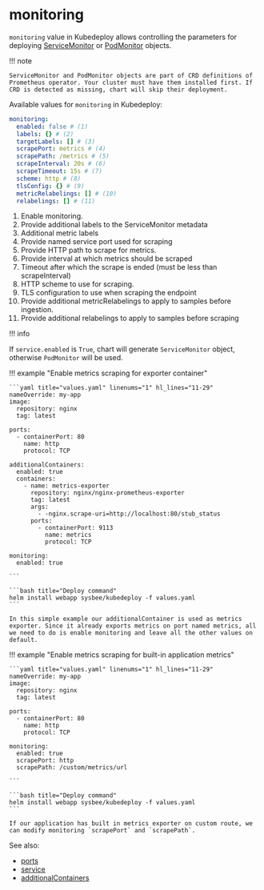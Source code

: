 # monitoring

`monitoring` value in Kubedeploy allows controlling the parameters for deploying [ServiceMonitor](https://github.com/prometheus-operator/prometheus-operator/blob/main/Documentation/api.md#monitoring.coreos.com/v1.ServiceMonitor) or [PodMonitor](https://github.com/prometheus-operator/prometheus-operator/blob/main/Documentation/api.md#monitoring.coreos.com/v1.PodMonitor) objects.

!!! note

    ServiceMonitor and PodMonitor objects are part of CRD definitions of Prometheus operator. Your cluster must have them installed first. If CRD is detected as missing, chart will skip their deployment.


Available values for `monitoring` in Kubedeploy:

```yaml
monitoring:
  enabled: false # (1)
  labels: {} # (2)
  targetLabels: [] # (3)
  scrapePort: metrics # (4)
  scrapePath: /metrics # (5)
  scrapeInterval: 20s # (6)
  scrapeTimeout: 15s # (7)
  scheme: http # (8)
  tlsConfig: {} # (9)
  metricRelabelings: [] # (10)
  relabelings: [] # (11)
```

1. Enable monitoring.
2. Provide additional labels to the ServiceMonitor metadata
3. Additional metric labels
4. Provide named service port used for scraping
5. Provide HTTP path to scrape for metrics.
6. Provide interval at which metrics should be scraped
7. Timeout after which the scrape is ended (must be less than scrapeInterval)
8. HTTP scheme to use for scraping.
9. TLS configuration to use when scraping the endpoint
10. Provide additional metricRelabelings to apply to samples before ingestion.
11. Provide additional relabelings to apply to samples before scraping

!!! info

  If `service.enabled` is `True`, chart will generate `ServiceMonitor` object, otherwise `PodMonitor` will be used.

!!! example "Enable metrics scraping for exporter container"

    ```yaml title="values.yaml" linenums="1" hl_lines="11-29"
    nameOverride: my-app
    image:
      repository: nginx
      tag: latest

    ports:
      - containerPort: 80
        name: http
        protocol: TCP

    additionalContainers:
      enabled: true
      containers:
        - name: metrics-exporter
          repository: nginx/nginx-prometheus-exporter
          tag: latest
          args:
            - -nginx.scrape-uri=http://localhost:80/stub_status
          ports:
            - containerPort: 9113
              name: metrics
              protocol: TCP

    monitoring:
      enabled: true

    ```

    ```bash title="Deploy command"
    helm install webapp sysbee/kubedeploy -f values.yaml
    ```

    In this simple example our additionalContainer is used as metrics exporter. Since it already exports metrics on port named metrics, all we need to do is enable monitoring and leave all the other values on default.


!!! example "Enable metrics scraping for built-in application metrics"

    ```yaml title="values.yaml" linenums="1" hl_lines="11-29"
    nameOverride: my-app
    image:
      repository: nginx
      tag: latest

    ports:
      - containerPort: 80
        name: http
        protocol: TCP

    monitoring:
      enabled: true
      scrapePort: http
      scrapePath: /custom/metrics/url

    ```

    ```bash title="Deploy command"
    helm install webapp sysbee/kubedeploy -f values.yaml
    ```

    If our application has built in metrics exporter on custom route, we can modify monitoring `scrapePort` and `scrapePath`.



See also:

- [ports](ports.md)
- [service](service.md)
- [additionalContainers](additionalcontainers.md)
